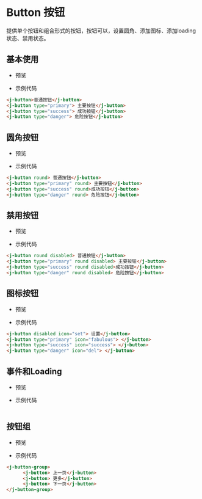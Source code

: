 # Button 按钮

提供单个按钮和组合形式的按钮，按钮可以，设置圆角、添加图标、添加loading状态、禁用状态。

## 基本使用

- 预览

<button-demos></button-demos>

- 示例代码

```html
<j-button>普通按钮</j-button>
<j-button type="primary"> 主要按钮</j-button>
<j-button type="success"> 成功按钮</j-button>
<j-button type="danger"> 危险按钮</j-button>
```

## 圆角按钮

- 预览

<button-demos1></button-demos1>

- 示例代码

```html
<j-button round> 普通按钮</j-button>
<j-button type="primary" round> 主要按钮</j-button>
<j-button type="success" round>成功按钮</j-button>
<j-button type="danger" round> 危险按钮</j-button>

```
## 禁用按钮

- 预览

<button-demos2></button-demos2>

- 示例代码

```html
<j-button round disabled> 普通按钮</j-button>
<j-button type="primary" round disabled> 主要按钮</j-button>
<j-button type="success" round disabled>成功按钮</j-button>
<j-button type="danger" round disabled> 危险按钮</j-button>
```


## 图标按钮

- 预览
  
<button-icon-demos></button-icon-demos>

- 示例代码

```html
<j-button disabled icon="set"> 设置</j-button>
<j-button type="primary" icon="fabulous"> </j-button>
<j-button type="success" icon="success"> </j-button>
<j-button type="danger" icon="del"> </j-button>
```
## 事件和Loading

- 预览
  
<button-loading-demo></button-loading-demo>

- 示例代码

```html

```
## 按钮组

- 预览
  
<button-group-demo></button-group-demo>

- 示例代码

```html
<j-button-group>
      <j-button> 上一页</j-button>
      <j-button> 更多</j-button>
      <j-button> 下一页</j-button>
</j-button-group>
```